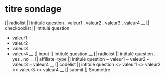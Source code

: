 # titre sondage
[| radiolist |] intitulé question
. valeur1
. valeur2
. valeur3
. valeur4
__
[| checkboxlist |] intitulé question
+ valeur1
+ valeur2
+ valeur3
+ valeur4
__
[| input |] intitulé question
__
[| radiolist |] intitulé question
. yes
. no
__
[| affiliate=type |] intitulé question
~ valeur1
~ valeur2
~ valeur3
~ valeur4
__
[| codelist |] intitulé question
<> valeur1
<> valeur2
<> valeur3
<> valeur4
__
[| submit |] Soumettre
